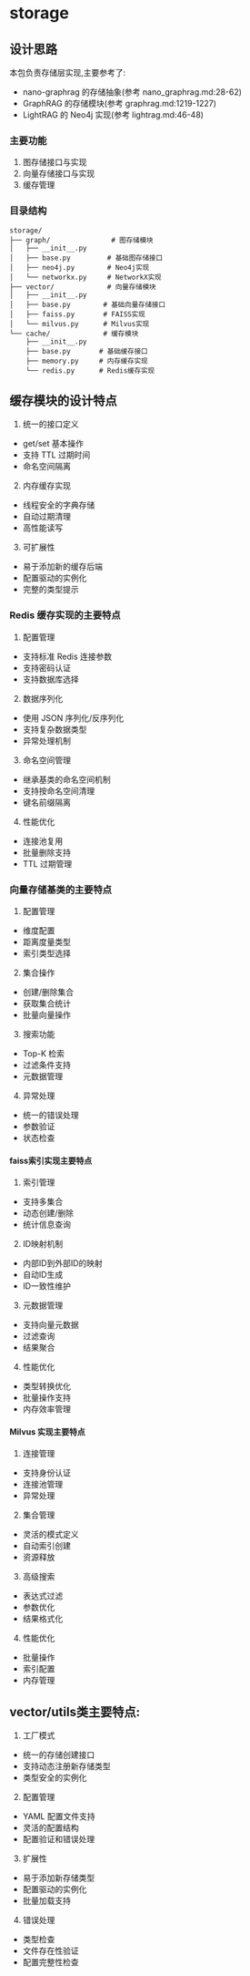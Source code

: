 # storage

## 设计思路
本包负责存储层实现,主要参考了:
- nano-graphrag 的存储抽象(参考 nano_graphrag.md:28-62)
- GraphRAG 的存储模块(参考 graphrag.md:1219-1227)
- LightRAG 的 Neo4j 实现(参考 lightrag.md:46-48)

### 主要功能
1. 图存储接口与实现
2. 向量存储接口与实现
3. 缓存管理

### 目录结构
```
storage/
├── graph/               # 图存储模块
│   ├── __init__.py
│   ├── base.py         # 基础图存储接口
│   ├── neo4j.py        # Neo4j实现
│   └── networkx.py     # NetworkX实现
├── vector/             # 向量存储模块
│   ├── __init__.py
│   ├── base.py        # 基础向量存储接口
│   ├── faiss.py       # FAISS实现
│   └── milvus.py      # Milvus实现
└── cache/             # 缓存模块
    ├── __init__.py
    ├── base.py       # 基础缓存接口
    ├── memory.py     # 内存缓存实现
    └── redis.py      # Redis缓存实现
```

## 缓存模块的设计特点

1. 统一的接口定义
- get/set 基本操作
- 支持 TTL 过期时间
- 命名空间隔离

2. 内存缓存实现
- 线程安全的字典存储
- 自动过期清理
- 高性能读写

3. 可扩展性
- 易于添加新的缓存后端
- 配置驱动的实例化
- 完整的类型提示

### Redis 缓存实现的主要特点

1. 配置管理
- 支持标准 Redis 连接参数
- 支持密码认证
- 支持数据库选择

2. 数据序列化
- 使用 JSON 序列化/反序列化
- 支持复杂数据类型
- 异常处理机制

3. 命名空间管理
- 继承基类的命名空间机制
- 支持按命名空间清理
- 键名前缀隔离

4. 性能优化
- 连接池复用
- 批量删除支持
- TTL 过期管理

### 向量存储基类的主要特点

1. 配置管理
- 维度配置
- 距离度量类型
- 索引类型选择

2. 集合操作
- 创建/删除集合
- 获取集合统计
- 批量向量操作

3. 搜索功能
- Top-K 检索
- 过滤条件支持
- 元数据管理

4. 异常处理
- 统一的错误处理
- 参数验证
- 状态检查

#### faiss索引实现主要特点
1. 索引管理
- 支持多集合
- 动态创建/删除
- 统计信息查询

2. ID映射机制
- 内部ID到外部ID的映射
- 自动ID生成
- ID一致性维护

3. 元数据管理
- 支持向量元数据
- 过滤查询
- 结果聚合

4. 性能优化
- 类型转换优化
- 批量操作支持
- 内存效率管理

#### Milvus 实现主要特点

1. 连接管理
- 支持身份认证
- 连接池管理
- 异常处理

2. 集合管理
- 灵活的模式定义
- 自动索引创建
- 资源释放

3. 高级搜索
- 表达式过滤
- 参数优化
- 结果格式化

4. 性能优化
- 批量操作
- 索引配置
- 内存管理


## vector/utils类主要特点:

1. 工厂模式
- 统一的存储创建接口
- 支持动态注册新存储类型
- 类型安全的实例化

2. 配置管理
- YAML 配置文件支持
- 灵活的配置结构
- 配置验证和错误处理

3. 扩展性
- 易于添加新存储类型
- 配置驱动的实例化
- 批量加载支持

4. 错误处理
- 类型检查
- 文件存在性验证
- 配置完整性检查